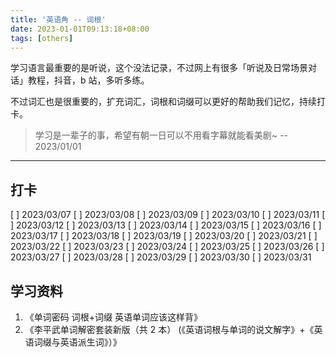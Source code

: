 ```yaml
---
title: '英语角 -- 词根'
date: 2023-01-01T09:13:18+08:00
tags: [others]
---
```


学习语言最重要的是听说，这个没法记录，不过网上有很多「听说及日常场景对话」教程，抖音，b 站，多听多练。

不过词汇也是很重要的，扩充词汇，词根和词缀可以更好的帮助我们记忆，持续打卡。

> 学习是一辈子的事，希望有朝一日可以不用看字幕就能看美剧~ -- 2023/01/01

---

## 打卡

[ ] 2023/03/07
[ ] 2023/03/08
[ ] 2023/03/09
[ ] 2023/03/10
[ ] 2023/03/11
[ ] 2023/03/12
[ ] 2023/03/13
[ ] 2023/03/14
[ ] 2023/03/15
[ ] 2023/03/16
[ ] 2023/03/17
[ ] 2023/03/18
[ ] 2023/03/19
[ ] 2023/03/20
[ ] 2023/03/21
[ ] 2023/03/22
[ ] 2023/03/23
[ ] 2023/03/24
[ ] 2023/03/25
[ ] 2023/03/26
[ ] 2023/03/27
[ ] 2023/03/28
[ ] 2023/03/29
[ ] 2023/03/30
[ ] 2023/03/31

## 学习资料

1. 《单词密码 词根+词缀 英语单词应该这样背》
2. 《李平武单词解密套装新版（共 2 本） (《英语词根与单词的说文解字》+《英语词缀与英语派生词》）》
